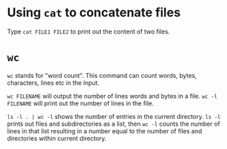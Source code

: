 # Using `cat` to concatenate files

Type `cat FILE1 FILE2` to print out the content of two files.

# `wc`

`wc` stands for "word count". This command can count words, bytes, characters, lines etc in the input.

`wc FILENAME` will output the number of lines words and bytes in a file. `wc -l FILENAME` will print out the number of lines in the file.

`ls -l . | wc -l` shows the number of entries in the current directory. `ls -l` prints out files and subdirectories as a list, then `wc -l` counts the number of lines in that list resulting in a number equal to the number of files and directories within current directory.

